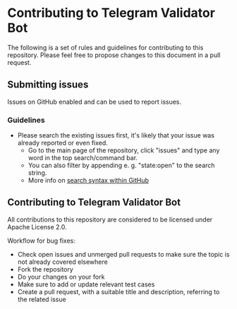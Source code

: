 # Contributing to Telegram Validator Bot

The following is a set of rules and guidelines for contributing to this repository. Please feel free to propose changes to this document in a pull request.

## Submitting issues

Issues on GitHub enabled and can be used to report issues.

### Guidelines
* Please search the existing issues first, it's likely that your issue was already reported or even fixed.
  - Go to the main page of the repository, click "issues" and type any word in the top search/command bar.
  - You can also filter by appending e. g. "state:open" to the search string.
  - More info on [search syntax within GitHub](https://help.github.com/articles/searching-issues)

## Contributing to Telegram Validator Bot

All contributions to this repository are considered to be licensed under Apache License 2.0.

Workflow for bug fixes:
* Check open issues and unmerged pull requests to make sure the topic is not already covered elsewhere
* Fork the repository
* Do your changes on your fork
* Make sure to add or update relevant test cases
* Create a pull request, with a suitable title and description, referring to the related issue
